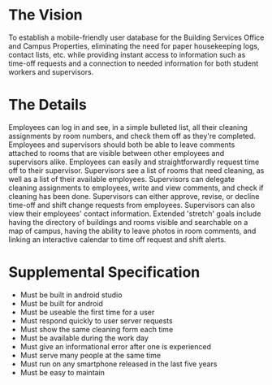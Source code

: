 # The Vision
To establish a mobile-friendly user database for the Building Services Office and Campus Properties, eliminating the need for paper housekeeping logs, contact lists, etc. while providing instant access to information such as time-off requests and a connection to needed information for both student workers and supervisors.
# The Details
Employees can log in and see, in a simple bulleted list, all their cleaning assignments by room numbers, and check them off as they're completed. Employees and supervisors should both be able to leave comments attached to rooms that are visible between other employees and supervisors alike. Employees can easily and straightforwardly request time off to their supervisor.
Supervisors see a list of rooms that need cleaning, as well as a list of their available employees. Supervisors can delegate cleaning assignments to employees, write and view comments, and check if cleaning has been done. Supervisors can either approve, revise, or decline time-off and shift change requests from employees. Supervisors can also view their employees' contact information.
Extended 'stretch' goals include having the directory of buildings and rooms visible and searchable on a map of campus, having the ability to leave photos in room comments, and linking an interactive calendar to time off request and shift alerts.
# Supplemental Specification
- Must be built in android studio
- Must be built for android
- Must be useable the first time for a user
- Must respond quickly to user server requests
- Must show the same cleaning form each time
- Must be available during the work day
- Must give an informational error after one is experienced
- Must serve many people at the same time
- Must run on any smartphone released in the last five years
- Must be easy to maintain
